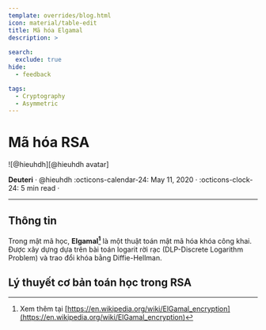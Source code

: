 ```yaml
---
template: overrides/blog.html
icon: material/table-edit
title: Mã hóa Elgamal
description: >
  
search:
  exclude: true
hide:
  - feedback

tags:
  - Cryptography 
  - Asymmetric
---
```


# Mã hóa RSA

<aside class="mdx-author" markdown>
![@hieuhdh][@hieuhdh avatar]

<span>__Deuteri__ · @hieuhdh</span>
<span>
:octicons-calendar-24: May 11, 2020 ·
:octicons-clock-24: 5 min read ·

</span>
</aside>

  [@hieuhdh avatar]: https://user-images.githubusercontent.com/86739367/178121501-82770982-19ab-43e7-86a4-3f31989401df.png

---

## **Thông tin**

Trong mật mã học, __Elgamal[^1]__ là một thuật toán mật mã hóa khóa công khai. Được xây dựng dựa trên bài toán logarit rời rạc (DLP-Discrete Logarithm Problem) và trao đổi khóa bằng Diffie-Hellman.
 [^1]: Xem thêm tại [https://en.wikipedia.org/wiki/ElGamal_encryption](https://en.wikipedia.org/wiki/ElGamal_encryption)

## **Lý thuyết cơ bản toán học trong RSA**
